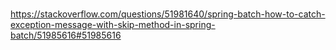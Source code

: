 #

https://stackoverflow.com/questions/51981640/spring-batch-how-to-catch-exception-message-with-skip-method-in-spring-batch/51985616#51985616
